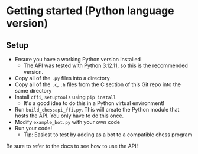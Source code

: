 # Getting started (Python language version)

## Setup
- Ensure you have a working Python version installed
  - The API was tested with Python 3.12.11, so this is the recommended version.
- Copy all of the `.py` files into a directory
- Copy all of the `.c`, `.h` files from the C section of this Git repo into the same directory
- Install `cffi`, `setuptools` using `pip install`
  - It's a good idea to do this in a Python virtual environment!
- Run `build_chessapi_ffi.py`. This will create the Python module that hosts the API. You only have to do this once.
- Modify `example_bot.py` with your own code
- Run your code!
  - Tip: Easiest to test by adding as a bot to a compatible chess program

Be sure to refer to the docs to see how to use the API!
